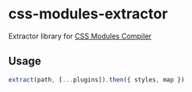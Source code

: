 # css-modules-extractor

Extractor library for [CSS Modules Compiler](https://github.com/cef62/css-modules-compiler)

## Usage

```javascript
extract(path, [...plugins]).then({ styles, map })
```

